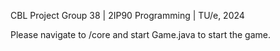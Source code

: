 CBL Project Group 38 | 2IP90 Programming | TU/e, 2024

Please navigate to /core and start Game.java to start the game.

